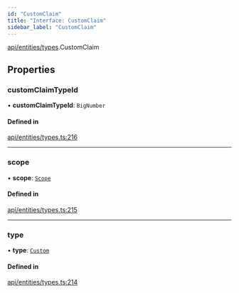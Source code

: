 ```yaml
---
id: "CustomClaim"
title: "Interface: CustomClaim"
sidebar_label: "CustomClaim"
---
```


[api/entities/types](../../../../../modules/API/Entities/Types/Types.md).CustomClaim

## Properties

### customClaimTypeId

• **customClaimTypeId**: `BigNumber`

#### Defined in

[api/entities/types.ts:216](https://github.com/PolymeshAssociation/polymesh-sdk/blob/5b946f904/src/api/entities/types.ts#L216)

___

### scope

• **scope**: [`Scope`](../Scope/Scope.md)

#### Defined in

[api/entities/types.ts:215](https://github.com/PolymeshAssociation/polymesh-sdk/blob/5b946f904/src/api/entities/types.ts#L215)

___

### type

• **type**: [`Custom`](../../../../../enums/API/Entities/Types/ClaimType/ClaimType.md#custom)

#### Defined in

[api/entities/types.ts:214](https://github.com/PolymeshAssociation/polymesh-sdk/blob/5b946f904/src/api/entities/types.ts#L214)
